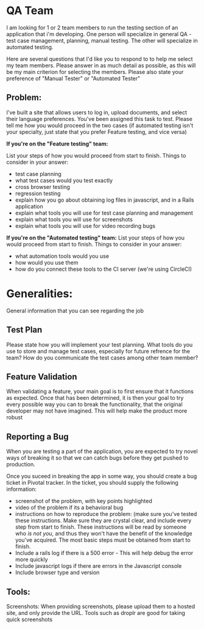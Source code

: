 QA Team
==

I am looking for 1 or 2 team members to run the testing section of an application that i'm
developing.   One person will specialize in general QA - test case management,
planning, manual testing.   The other will specialize in automated testing.

Here are several questions that I'd like you to respond to to
help me select my team members.  Please answer in as much detail as possible,
as this will be my main criterion for selecting the members.  Please also state
your preference of "Manual Tester" or "Automated Tester"


Problem:
-------

I've built a site that allows users to log in, upload documents, and select
their language preferences.  You've been assigned this task to test.  Please
tell me how you would proceed in the two cases (if automated testing isn't your
specialty, just state that you prefer Feature testing, and vice versa)


**If you're on the "Feature testing" team:**

List your steps of how you would proceed from start to finish.  Things to
consider in your answer:

* test case planning
* what test cases would you test exactly
* cross browser testing
* regression testing
* explain how you go about obtaining log files in javascript, and in a Rails
  application
* explain what tools you will use for test case planning and management
* explain what tools you will use for screenshots
* explain what tools you will use for video recording bugs


**If you're on the "Automated testing" team:**
List your steps of how you would proceed from start to finish.  Things to
consider in your answer:

* what automation tools would you use
* how would you use them
* how do you connect these tools to the CI server (we're using CircleCI)





Generalities:
=============

General information that you can see regarding the job


Test Plan
---------

Please state how you will implement your test planning.
What tools do you use to store and manage test cases, especially for future
refrence for the team?
How do you communicate the test cases among other team member?





Feature Validation
------------------

When validating a feature, your main goal is to first ensure that it functions
as expected.  Once that has been determined, it is then your goal to try every
possible way you can to break the functionality, that the original developer
may not have imagined.   This will help make the product more robust




Reporting a Bug
---------------

When you are testing a part of the application, you are expected to try novel
ways of breaking it so that we can catch bugs before they get pushed to
production.

Once you suceed in breaking the app in some way, you should create a bug ticket
in Pivotal tracker.  In the ticket, you should supply the following
information:

* screenshot of the problem, with key points highlighted
* video of the problem if its a behavioral bug
* instructions on how to reproduce the problem:
  (make sure you've tested these instructions.  Make sure they are crystal
  clear, and include every step from start to finish.  These instructions will
  be read by someone who *is not you*, and thus they won't have the benefit of
  the knowledge you've acquired.  The most basic steps must be obtained from
  start to finish.
* Include a rails log if there is a 500 error - This will help debug the error
  more quickly
* Include javascript logs if there are errors in the Javascript console
* Include browser type and version


Tools:
------

Screenshots:
  When providing screenshots, please upload them to a hosted site, and only
  provide the URL. Tools such as droplr are good for taking quick screenshots
